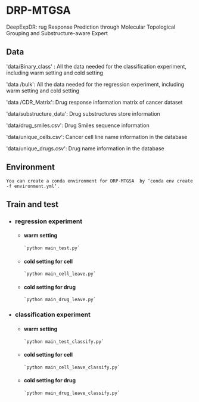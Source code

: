 # DRP-MTGSA
DeepExpDR: rug Response Prediction through Molecular Topological Grouping and Substructure-aware Expert


## Data
'data/Binary_class' : All the data needed for the classification experiment, including warm setting and cold setting


'data /bulk': All the data needed for the regression experiment, including warm setting and cold setting


'data /CDR_Matrix': Drug response information matrix of cancer dataset


'data/substructure_data': Drug substructures store information


'data/drug_smiles.csv': Drug Smiles sequence information


'data/unique_cells.csv': Cancer cell line name information in the database


'data/unique_drugs.csv': Drug name information in the database


## Environment
`You can create a conda environment for DRP-MTGSA  by ‘conda env create -f environment.yml‘.`


## Train and test
- ### regression experiment
  - #### warm setting
        `python main_test.py`
  - #### cold setting for cell
        `python main_cell_leave.py`
  - #### cold setting for drug
        `python main_drug_leave.py`
- ### classification experiment
  - #### warm setting
        `python main_test_classify.py`
  - #### cold setting for cell
        `python main_cell_leave_classify.py`
  - #### cold setting for drug
        `python main_drug_leave_classify.py`
